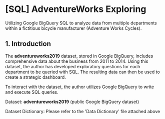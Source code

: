# [SQL] AdventureWorks Exploring
Utilizing Google BigQuery SQL to analyze data from multiple departments within a fictitious bicycle manufacturer (Adventure Works Cycles).

## 1. Introduction
The **adventureworks2019** dataset, stored in Google BigQuery, includes comprehensive data about the business from 2011 to 2014. Using this dataset, the author has developed exploratory questions for each department to be queried with SQL. The resulting data can then be used to create a strategic dashboard.

To interact with the dataset, the author utilizes Google BigQuery to write and execute SQL queries.

Dataset: **adventureworks2019** (public Google BigQuery dataset)

Dataset Dictionary: Please refer to the 'Data Dictionary' file attached above
